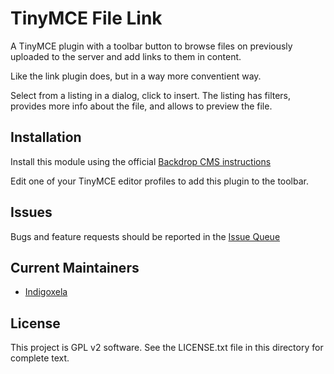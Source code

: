 # TinyMCE File Link

A TinyMCE plugin with a toolbar button to browse files on previously
uploaded to the server and add links to them in content.

Like the link plugin does, but in a way more conventient way.

Select from a listing in a dialog, click to insert. The listing has
filters, provides more info about the file, and allows to preview the file.

## Installation

Install this module using the official [Backdrop CMS instructions](https://docs.backdropcms.org/documentation/extend-with-modules)

Edit one of your TinyMCE editor profiles to add this plugin to the toolbar.

## Issues

Bugs and feature requests should be reported in the [Issue Queue](https://github.com/backdrop-contrib/tinymce/issues)

## Current Maintainers

- [Indigoxela](https://github.com/indigoxela)

## License

This project is GPL v2 software. See the LICENSE.txt file in this directory for complete text.
